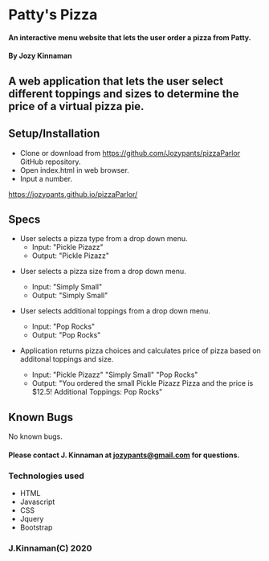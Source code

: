 # Patty's Pizza

#### An interactive menu website that lets the user order a pizza from Patty.

#### By Jozy Kinnaman

## A web application that lets the user select different toppings and sizes to determine the price of a virtual pizza pie. 

## Setup/Installation

- Clone or download from https://github.com/Jozypants/pizzaParlor GitHub repository.
- Open index.html in web browser.
- Input a number.

https://jozypants.github.io/pizzaParlor/


## Specs

- User selects a pizza type from a drop down menu.
  - Input: "Pickle Pizazz"
  - Output: "Pickle Pizazz"

* User selects a pizza size from a drop down menu.
  - Input: "Simply Small"
  - Output: "Simply Small"

* User selects additional toppings from a drop down menu.  
  - Input: "Pop Rocks"
  - Output: "Pop Rocks"

* Application returns pizza choices and calculates price of pizza based on additonal toppings and size.

  - Input: "Pickle Pizazz" "Simply Small" "Pop Rocks"
  - Output: "You ordered the small Pickle Pizazz      Pizza and the price is $12.5! Additional Toppings: Pop Rocks"

## Known Bugs

No known bugs. 

#### Please contact J. Kinnaman at jozypants@gmail.com for questions.

### Technologies used

- HTML
- Javascript
- CSS
- Jquery
- Bootstrap

### J.Kinnaman(C) 2020